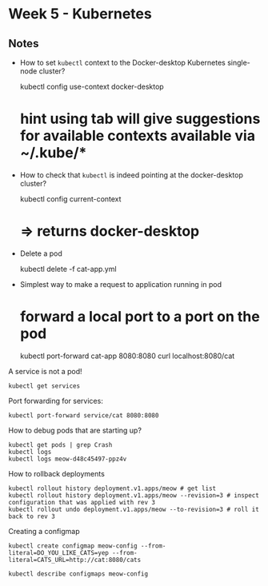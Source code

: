 # Week 5 - Kubernetes

## Notes

- How to set `kubectl` context to the Docker-desktop Kubernetes single-node cluster?

    kubectl config use-context docker-desktop
    # hint using tab will give suggestions for available contexts available via ~/.kube/*

- How to check that `kubectl` is indeed pointing at the docker-desktop cluster?

    kubectl config current-context
    # => returns docker-desktop

- Delete a pod

    kubectl delete -f cat-app.yml

- Simplest way to make a request to application running in pod

    # forward a local port to a port on the pod
    kubectl port-forward cat-app 8080:8080
    curl localhost:8080/cat

A service is not a pod!

    kubectl get services

Port forwarding for services:

    kubectl port-forward service/cat 8080:8080

How to debug pods that are starting up?

    kubectl get pods | grep Crash
    kubectl logs
    kubectl logs meow-d48c45497-ppz4v

How to rollback deployments

    kubectl rollout history deployment.v1.apps/meow # get list
    kubectl rollout history deployment.v1.apps/meow --revision=3 # inspect configuration that was applied with rev 3
    kubectl rollout undo deployment.v1.apps/meow --to-revision=3 # roll it back to rev 3

Creating a configmap

    kubectl create configmap meow-config --from-literal=DO_YOU_LIKE_CATS=yep --from-literal=CATS_URL=http://cat:8080/cats

    kubectl describe configmaps meow-config

